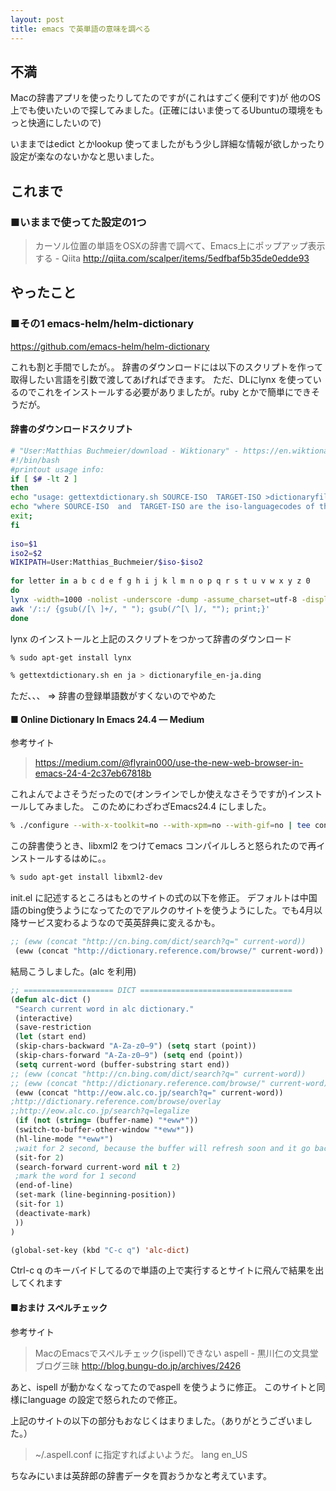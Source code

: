 ```yaml
---
layout: post
title: emacs で英単語の意味を調べる
---
```


## 不満

Macの辞書アプリを使ったりしてたのですが(これはすごく便利です)が
他のOS上でも使いたいので探してみました。(正確にはいま使ってるUbuntuの環境をもっと快適にしたいので)

いままではedict とかlookup 使ってましたがもう少し詳細な情報が欲しかったり設定が楽なのないかなと思いました。

## これまで

### ■いままで使ってた設定の1つ

> カーソル位置の単語をOSXの辞書で調べて、Emacs上にポップアップ表示する - Qiita
> http://qiita.com/scalper/items/5edfbaf5b35de0edde93

## やったこと

### ■その1  emacs-helm/helm-dictionary

https://github.com/emacs-helm/helm-dictionary

これも割と手間でしたが。。
辞書のダウンロードには以下のスクリプトを作って取得したい言語を引数で渡してあげればできます。
ただ、DLにlynx を使っているのでこれをインストールする必要がありましたが。ruby とかで簡単にできそうだが。

#### 辞書のダウンロードスクリプト

```shell:gettextdictionary.sh
# "User:Matthias Buchmeier/download - Wiktionary" - https://en.wiktionary.org/wiki/User:Matthias_Buchmeier/download
#!/bin/bash
#printout usage info:
if [ $# -lt 2 ] 
then
echo "usage: gettextdictionary.sh SOURCE-ISO  TARGET-ISO >dictionaryfile.ding";
echo "where SOURCE-ISO  and  TARGET-ISO are the iso-languagecodes of the source- target-language resp., e.g \"es\" \"en\" for the Spanish-English dictionary"
exit;
fi
 
iso=$1
iso2=$2
WIKIPATH=User:Matthias_Buchmeier/$iso-$iso2
 
for letter in a b c d e f g h i j k l m n o p q r s t u v w x y z 0
do
lynx -width=1000 -nolist -underscore -dump -assume_charset=utf-8 -display_charset=utf-8 "http://en.wiktionary.org/w/index.php?title=$WIKIPATH-$letter&printable=yes" |\
awk '/::/ {gsub(/[\ ]+/, " "); gsub(/^[\ ]/, ""); print;}' 
done
```

lynx のインストールと上記のスクリプトをつかって辞書のダウンロード

```sh
% sudo apt-get install lynx

% gettextdictionary.sh en ja > dictionaryfile_en-ja.ding
```

ただ、、、
=> 辞書の登録単語数がすくないのでやめた



#### ■ Online Dictionary In Emacs 24.4 — Medium

参考サイト
> https://medium.com/@flyrain000/use-the-new-web-browser-in-emacs-24-4-2c37eb67818b

これよんでよさそうだったので(オンラインでしか使えなさそうですが)インストールしてみました。
このためにわざわざEmacs24.4 にしました。

```sh
% ./configure --with-x-toolkit=no --with-xpm=no --with-gif=no | tee configure.log
```

この辞書使うとき、libxml2 をつけてemacs コンパイルしろと怒られたので再インストールするはめに。。

```sh
% sudo apt-get install libxml2-dev
```

init.el に記述するところはもとのサイトの式の以下を修正。
デフォルトは中国語のbing使うようになってたのでアルクのサイトを使うようにした。でも4月以降サービス変わるようなので英英辞典に変えるかも。

```lisp
;; (eww (concat "http://cn.bing.com/dict/search?q=" current-word))
 (eww (concat "http://dictionary.reference.com/browse/" current-word))
```

結局こうしました。(alc を利用)

```lisp
;; ==================== DICT ==================================
(defun alc-dict ()
 "Search current word in alc dictionary."
 (interactive)
 (save-restriction
 (let (start end)
 (skip-chars-backward "A-Za-z0–9") (setq start (point))
 (skip-chars-forward "A-Za-z0–9") (setq end (point))
 (setq current-word (buffer-substring start end))
;; (eww (concat "http://cn.bing.com/dict/search?q=" current-word))
;; (eww (concat "http://dictionary.reference.com/browse/" current-word))
 (eww (concat "http://eow.alc.co.jp/search?q=" current-word))
;http://dictionary.reference.com/browse/overlay
;;http://eow.alc.co.jp/search?q=legalize
 (if (not (string= (buffer-name) "*eww*"))
 (switch-to-buffer-other-window "*eww*"))
 (hl-line-mode "*eww*")
 ;wait for 2 second, because the buffer will refresh soon and it go back to top line.
 (sit-for 2)
 (search-forward current-word nil t 2)
 ;mark the word for 1 second 
 (end-of-line)
 (set-mark (line-beginning-position))
 (sit-for 1)
 (deactivate-mark)
 ))
)

(global-set-key (kbd "C-c q") 'alc-dict)
```

Ctrl-c q のキーバイドしてるので単語の上で実行するとサイトに飛んで結果を出してくれます


#### ■おまけ スペルチェック

参考サイト
> MacのEmacsでスペルチェック(ispell)できない aspell - 黒川仁の文具堂ブログ三昧
> http://blog.bungu-do.jp/archives/2426


あと、ispell が動かなくなってたのでaspell を使うように修正。
このサイトと同様にlanguage の設定で怒られたので修正。


上記のサイトの以下の部分もおなじくはまりました。（ありがとうございました。）

> ~/.aspell.conf
> に指定すればよいようだ。
> lang en_US


ちなみにいまは英辞郎の辞書データを買おうかなと考えています。
